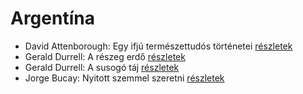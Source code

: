 # Argentína

- David Attenborough: Egy ifjú természettudós történetei [részletek](../_details/David%20Attenborough.md#id_1449)
- Gerald Durrell: A részeg erdő [részletek](../_details/Gerald%20Durrell.md#id_878)
- Gerald Durrell: A susogó táj [részletek](../_details/Gerald%20Durrell.md#id_871)
- Jorge Bucay: Nyitott szemmel szeretni [részletek](../_details/Jorge%20Bucay.md#id_385)